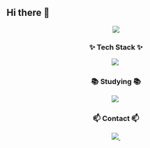 ## Hi there 👋

<!--
**jianjianjianjianjianjianjian/jianjianjianjianjianjianjian** is a ✨ _special_ ✨ repository because its `README.md` (this file) appears on your GitHub profile.

Here are some ideas to get you started:

- 🔭 I’m currently working on ...
- 🌱 I’m currently learning ...
- 👯 I’m looking to collaborate on ...
- 🤔 I’m looking for help with ...
- 💬 Ask me about ...
- 📫 How to reach me: ...
- 😄 Pronouns: ...
- ⚡ Fun fact: ...
-->


<!--타이틀 부분-->
<div align="center">
  <img src="https://capsule-render.vercel.app/api?type=waving&color=gradient&height=250&section=header&text=jianjianjianjianjianjianjian&fontSize=90" />
</div>


<h3 align="center">✨ Tech Stack ✨</h3>
<div align="center">
  <img src="https://firebasestorage.googleapis.com/v0/b/stackticon-81399.appspot.com/o/images%2F1744269085881?alt=media&token=0cba997e-c2a0-4479-87d1-98be62fffce8)](https://github.com/msdio/stackticon" />&nbsp
</div>

<h3 align="center">📚 Studying 📚</h3>
<div align="center">
  <img src="https://firebasestorage.googleapis.com/v0/b/stackticon-81399.appspot.com/o/images%2F1744269185987?alt=media&token=6f66fc93-8907-47c1-ad49-1b34a97ba75a)](https://github.com/msdio/stackticon" />&nbsp
</div>

<h3 align="center">📫 Contact 📫</h3>
<div align="center">
  <a href="mailto:kjm321987@yu.ac.kr">
    <img
      src="https://img.shields.io/badge/kjm321987@yu.ac.kr-D14836?style=for-the-badge&logo=gmail&logoColor=white"/>&nbsp
  </a>
</div>
